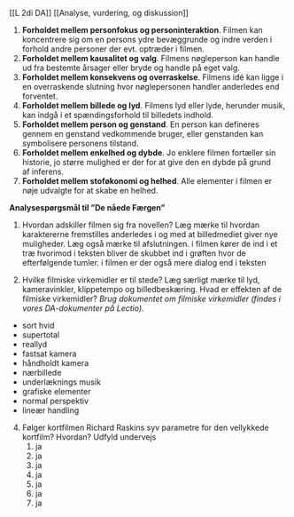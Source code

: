 [[L 2di DA]] [[Analyse, vurdering, og diskussion]]
1. **Forholdet mellem personfokus og personinteraktion**. Filmen kan koncentrere sig om en persons ydre bevæggrunde og indre verden i forhold andre personer der evt. optræder i filmen.
2. **Forholdet mellem kausalitet og valg**. Filmens nøgleperson kan handle ud fra bestemte årsager eller bryde og handle på eget valg.
3. **Forholdet mellem konsekvens og overraskelse**. Filmens idé kan ligge i en overraskende slutning hvor nøglepersonen handler anderledes end forventet.
4. **Forholdet mellem billede og lyd**. Filmens lyd eller lyde, herunder musik, kan indgå i et spændingsforhold til billedets indhold.
5. **Forholdet mellem person og genstand**. En person kan defineres gennem en genstand vedkommende bruger, eller genstanden kan symbolisere personens tilstand.
6. **Forholdet mellem enkelhed og dybde**. Jo enklere filmen fortæller sin historie, jo større mulighed er der for at give den en dybde på grund af inferens.
7. **Forholdet mellem stoføkonomi og helhed**. Alle elementer i filmen er nøje udvalgte for at skabe en helhed.

**Analysespørgsmål til ”De nåede Færgen”**

1. Hvordan adskiller filmen sig fra novellen? Læg mærke til hvordan karaktererne fremstilles anderledes i og med at billedmediet giver nye muligheder. Læg også mærke til afslutningen.
i filmen kører de ind i et træ hvorimod i teksten bliver de skubbet ind i grøften hvor de efterfølgende tumler. i filmen er der også mere dialog end i teksten

3. Hvilke filmiske virkemidler er til stede? Læg særligt mærke til lyd, kameravinkler, klippetempo og billedbeskæring. Hvad er effekten af de filmiske virkemidler? _Brug dokumentet om filmiske virkemidler (findes i vores DA-dokumenter på Lectio)._
- sort hvid
- supertotal
- reallyd
- fastsat kamera 
- håndholdt kamera
- nærbillede
- underlæknings musik
- grafiske elementer
- normal perspektiv
- lineær handling

4. Følger kortfilmen Richard Raskins syv parametre for den vellykkede kortfilm? Hvordan? Udfyld undervejs
	1. ja
	2. ja
	3. ja
	4. ja
	5. ja
	6. ja
	7. ja
